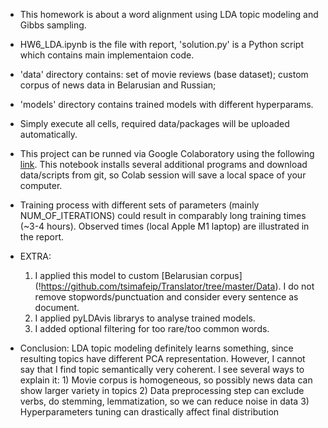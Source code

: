 - This homework is about a word alignment using LDA topic modeling and Gibbs sampling.
- HW6_LDA.ipynb is the file with report, 'solution.py' is a Python script which contains main implementaion code.
- 'data' directory contains:
    set of movie reviews (base dataset);
    custom corpus of news data in Belarusian and Russian;
- 'models' directory contains trained models with different hyperparams.
- Simply execute all cells, required data/packages will be uploaded automatically.
- This project can be runned via Google Colaboratory using the following [link](https://colab.research.google.com/github/tsimafeip/LCT-master-course/blob/main/Computational_Linguistics/HW6_LDA/HW6_LDA.ipynb). This notebook installs several additional programs and download data/scripts from git, so Colab session will save a local space of your computer.
- Training process with different sets of parameters (mainly NUM_OF_ITERATIONS) could result in comparably long training times (~3-4 hours). Observed times (local Apple M1 laptop) are illustrated in the report.

- EXTRA: 
    1) I applied this model to custom [Belarusian corpus] (!https://github.com/tsimafeip/Translator/tree/master/Data).
    I do not remove stopwords/punctuation and consider every sentence as document.
    2) I applied pyLDAvis librarys to analyse trained models.
    3) I added optional filtering for too rare/too common words.

- Conclusion:
    LDA topic modeling definitely learns something, since resulting topics have different PCA representation.
    However, I cannot say that I find topic semantically very coherent. I see several ways to explain it:
        1) Movie corpus is homogeneous, so possibly news data can show larger variety in topics
        2) Data preprocessing step can exclude verbs, do stemming, lemmatization, so we can reduce noise in data
        3) Hyperparameters tuning can drastically affect final distribution
